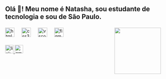 <h2 align="left">Olá 👋! Meu nome é Natasha, sou estudante de tecnologia e sou de São Paulo.</h2>

###

<img align="right" height="150" src="https://lh3.googleusercontent.com/pw/AIL4fc_TMg4BOxmNaOqlfiq2TlcHgU5MzpunOQ4H2fR1ZnoAJeQUjwvBMvpZrFX0519DHM8HuRroZKBdIRipcc7J_7d8aAaWc17lb-I3XcqEJpMWM6WUozlP2y4QeKhYNu5v_u7c18zrf-0hWMA7mKWl-A5pkygjJ_MZBZZCiLFJ5NZRkjxT8gsSp7hMeP44sHiV_gnL1UQiK6lFGh8j4-jAqA5FdSvWi1__HksUJwDQAN-0zWUXi65usFzaM8q8-6R2oycONQO7jBC1FiNg6Ru7lnC80ByRHSmrkWUk_z9-Lq_cuy-iojAX_6a_VZijtJxJPSCGwNN3ICp6H8y9-mHuXatVRJx4w6jKi9AxlLF6EyZ9kRwunOibci7Molpf_tnSCDV74sD31A45733XJLVaI-lOcfkYo1f4192QU3DHVDZ-kPaMNLSAzqmrK2vAmgNQETKdnYPFFKpDlE3uIgzvdERHZTBAyXJGTyu2gOfiJ2is28uRwc2cAA6z98scQW-GkOhoer_9XO85dAzr1Ryl3IiG8XrTSNqDwykRp3m3puaphvbRkTAm5YTfkcU9DcDQgQL1GONeqQkMiDrpavjS9W9GMWGcDTYXyzHaLuEI0MjF03QCRSqpMlw17vTTgC0Fd7RTm3jYG7OPZjICadF8A7xcXphUSnNX8dt2SRK-ifNVo_bB4jx9onDK6zH3RGv1bahrSZ9ygrcVw4cc5rSdVK1dPitrrqUf8PoAvdXykKSY5eXpV0TwliELOvlbhNnZ2DENtu0cp6vnK-1VwxEIt_l_XKIx3ySNYPw6qEFYgBNjFuWz6ZR9C3qzVpYXLXY9IDsH6uEnAXC7sGvxCnodKB_pAYvTxPyym4Myz-XilPosq6NQ2ZfGdifrId3M9i6bqdlLCQ6qy88p8ehjTFxtnfaz5TnqTGiGSc2XXGNICsyVtDYuCODZHNLkQ3mR2tM7PxFWzP9YdV0p3TyOeCQbgqU92vHYQdYRHA=s745-no?authuser=0"  />

###

<div align="left">
  <img src="https://cdn.jsdelivr.net/gh/devicons/devicon/icons/html5/html5-original.svg" height="30" alt="html5 logo"  />
  <img width="15" />
  <img src="https://cdn.jsdelivr.net/gh/devicons/devicon/icons/css3/css3-original.svg" height="30" alt="css3 logo"  />
  <img width="15" />
  <img src="https://cdn.jsdelivr.net/gh/devicons/devicon/icons/vscode/vscode-original.svg" height="30" alt="vscode logo"  />
  <img width="15" />
  <img src="https://cdn.jsdelivr.net/gh/devicons/devicon/icons/figma/figma-original.svg" height="30" alt="figma logo"  />
</div>

###

<div align="left">
  <a href="https://www.linkedin.com/in/natasha-freitas-da-silva-5073b3197/" target="_blank">
    <img src="https://img.shields.io/static/v1?message=LinkedIn&logo=linkedin&label=&color=0077B5&logoColor=white&labelColor=&style=for-the-badge" height="27" alt="linkedin logo"  />
  </a>
  <a href="natashafreitas085@gmail.com" target="_blank">
    <img src="https://img.shields.io/static/v1?message=Gmail&logo=gmail&label=&color=D14836&logoColor=white&labelColor=&style=for-the-badge" height="27" alt="gmail logo"  />
  </a>
</div>

###